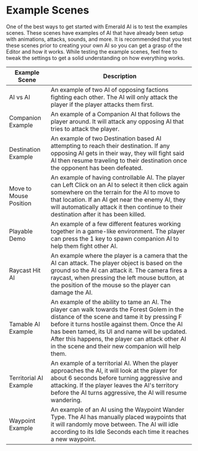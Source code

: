 # Example Scenes
One of the best ways to get started with Emerald AI is to test the examples scenes. These scenes have examples of AI that have already been setup with animations, attacks, sounds, and more. It is recommended that you test these scenes prior to creating your own AI so you can get a grasp of the Editor and how it works. While testing the example scenes, feel free to tweak the settings to get a solid understanding on how everything works.

| Example Scene  | Description |
| ------------- | ------------- |
| AI vs AI  | An example of two AI of opposing factions fighting each other. The AI will only attack the player if the player attacks them first.  |
| Companion Example  | An example of a Companion AI that follows the player around. It will attack any opposing AI that tries to attack the player.  |
| Destination Example  | An example of two Destination based AI attempting to reach their destination. If any opposing AI gets in their way, they will fight said AI then resume traveling to their destination once the opponent has been defeated.  |
| Move to Mouse Position  | An example of having controllable AI. The player can Left Click on an AI to select it then click again somewhere on the terrain for the AI to move to that location. If an AI get near the enemy AI, they will automatically attack it then continue to their destination after it has been killed.  |
| Playable Demo  | An example of a few different features working together in a game-like environment. The player can press the 1 key to spawn companion AI to help them fight other AI.  |
| Raycast Hit AI  | An example where the player is a camera that the AI can attack. The player object is based on the ground so the AI can attack it. The camera fires a raycast, when pressing the left mouse button, at the position of the mouse so the player can damage the AI.  |
| Tamable AI Example  | An example of the ability to tame an AI. The player can walk towards the Forest Golem in the distance of the scene and tame it by pressing F before it turns hostile against them. Once the AI has been tamed, its UI and name will be updated. After this happens, the player can attack other AI in the scene and their new companion will help them.  |
| Territorial AI Example  | An example of a territorial AI. When the player approaches the AI, it will look at the player for about 6 seconds before turning aggressive and attacking. If the player leaves the AI's territory before the AI turns aggressive, the AI will resume wandering.  |
| Waypoint Example  | An example of an AI using the Waypoint Wander Type. The AI has manually placed waypoints that it will randomly move between. The AI will idle according to its Idle Seconds each time it reaches a new waypoint.  |